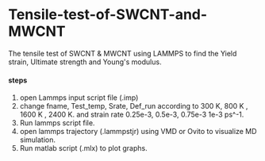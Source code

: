 # Tensile-test-of-SWCNT-and-MWCNT
The tensile test of SWCNT &amp; MWCNT using LAMMPS to find the Yield strain, Ultimate strength and Young's modulus.


#### steps
1. open Lammps input script file (.imp) 
2. change fname, Test_temp, Srate, Def_run according to 300 K, 800 K , 1600 K , 2400 K. and strain rate 0.25e-3, 0.5e-3, 0.75e-3 1e-3 ps^-1.
3. Run lammps script file.
4. open lammps trajectory (.lammpstjr) using VMD or Ovito to visualize MD simulation.
5. Run matlab script (.mlx) to plot graphs.
